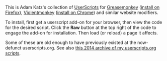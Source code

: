 This is Adam Katz's collection of [UserScripts](https://en.wikipedia.org/wiki/Userscript) for [Greasemonkey](https://en.wikipedia.org/wiki/Greasemonkey) ([install on Firefox](https://addons.mozilla.org/en-US/firefox/addon/greasemonkey/)), [Violentmonkey](https://violentmonkey.github.io/) ([install on Chrome](https://chromewebstore.google.com/detail/violentmonkey/jinjaccalgkegednnccohejagnlnfdag)) and similar website modifiers.

To install, first get a userscript add-on for your browser, then view the code for the desired script. Click the **Raw** button at the top right of the code to engage the add-on for installation. Then load (or reload) a page it affects.

Some of these are old enough to have previously existed at the now-defunct userscripts.org.  See also [this 2014 archive of my userscripts.org scripts](http://userscripts-mirror.org/users/41779/scripts).
